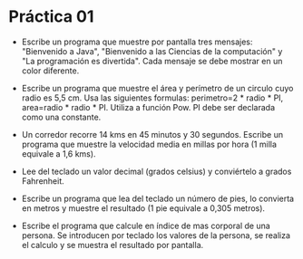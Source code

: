 
Práctica 01
======

* Escribe un programa que muestre por pantalla tres mensajes: "Bienvenido a Java", "Bienvenido a las Ciencias de la computación" y "La programación es divertida". Cada mensaje se debe mostrar en un color diferente.

* Escribe un programa que muestre el área y perímetro de un circulo cuyo radio es 5,5 cm. Usa las siguientes formulas: perimetro=2 * radio * PI, area=radio * radio * PI. Utiliza a función Pow. PI debe ser declarada como una constante.

* Un corredor recorre 14 kms en 45 minutos y 30 segundos. Escribe un programa que muestre la velocidad media en millas por hora (1 milla equivale a 1,6 kms).

* Lee del teclado un valor decimal (grados celsius) y conviértelo a grados Fahrenheit.

* Escribe un programa que lea del teclado un número de pies, lo convierta en metros y muestre el resultado (1 pie equivale a 0,305 metros).

* Escribe el programa que calcule en índice de mas corporal de una persona. Se introducen por teclado los valores de la persona, se realiza el calculo y se muestra el resultado por pantalla.
